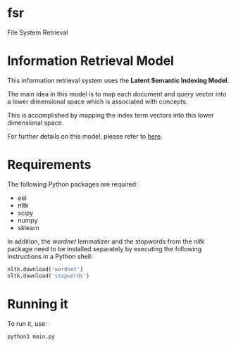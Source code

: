 # fsr

File System Retrieval

# Information Retrieval Model

This information retrieval system uses the **Latent Semantic Indexing Model**.

The main idea in this model is to map each document and query vector into a lower dimensional space which is associated with concepts.

This is accomplished by mapping the index term vectors into this lower dimensional space.

For further details on this model, please refer to [here](https://nlp.stanford.edu/IR-book/html/htmledition/latent-semantic-indexing-1.html).

# Requirements

The following Python packages are required:

* eel
* nltk
* scipy
* numpy
* sklearn

In addition, the *wordnet* lemmatizer and the stopwords from the *nltk* package need to be installed separately by executing the following instructions in a Python shell:

```python
nltk.download('wordnet')
nltk.download('stopwords')
```

# Running it

To run it, use:

```python
python3 main.py
```




